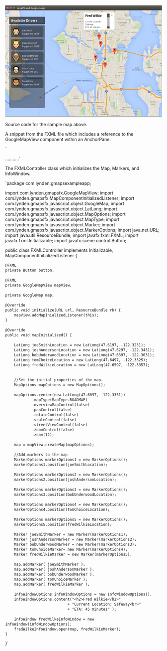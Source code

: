 ![Example Map](map.png)

Source code for the sample map above.

A snippet from the FXML file which includes a reference to the GoogleMapView component within an AnchorPane.

`<?xml version="1.0" encoding="UTF-8"?>

<?import java.lang.*?>
<?import javafx.geometry.*?>
<?import javafx.scene.control.*?>
<?import javafx.scene.image.*?>
<?import javafx.scene.layout.*?>
<?import com.lynden.gmapsfx.*?>

<AnchorPane id="AnchorPane" fx:controller="com.lynden.gmapsexampleapp.FXMLController" prefHeight="616.0" prefWidth="737.0" xmlns="http://javafx.com/javafx/8" xmlns:fx="http://javafx.com/fxml/1" >
    <children>        
        <GoogleMapView fx:id="mapView" prefHeight="750.0" prefWidth="761.0" AnchorPane.bottomAnchor="-185.0" AnchorPane.leftAnchor="0.0" AnchorPane.rightAnchor="-441.0" AnchorPane.topAnchor="0.0"/>
        <VBox alignment="TOP_CENTER" fillWidth="false" layoutX="26.0" layoutY="29.0" prefHeight="478.0" prefWidth="221.0" spacing="10.0" styleClass="panel-background" stylesheets="@../styles/Styles.css" AnchorPane.bottomAnchor="50.0" AnchorPane.leftAnchor="26.0" AnchorPane.topAnchor="88.0" BorderPane.alignment="CENTER">
        ...........`

The FXMLController class which initializes the Map, Markers, and InfoWindow.


`package com.lynden.gmapsexampleapp;

import com.lynden.gmapsfx.GoogleMapView;
import com.lynden.gmapsfx.MapComponentInitializedListener;
import com.lynden.gmapsfx.javascript.object.GoogleMap;
import com.lynden.gmapsfx.javascript.object.LatLong;
import com.lynden.gmapsfx.javascript.object.MapOptions;
import com.lynden.gmapsfx.javascript.object.MapType;
import com.lynden.gmapsfx.javascript.object.Marker;
import com.lynden.gmapsfx.javascript.object.MarkerOptions;
import java.net.URL;
import java.util.ResourceBundle;
import javafx.fxml.FXML;
import javafx.fxml.Initializable;
import javafx.scene.control.Button;


public class FXMLController implements Initializable, MapComponentInitializedListener {

    @FXML
    private Button button;
    
    @FXML
    private GoogleMapView mapView;
    
    private GoogleMap map;
    
    @Override
    public void initialize(URL url, ResourceBundle rb) {
        mapView.addMapInializedListener(this);
    }    

    @Override
    public void mapInitialized() {

        LatLong joeSmithLocation = new LatLong(47.6197, -122.3231);
        LatLong joshAndersonLocation = new LatLong(47.6297, -122.3431);
        LatLong bobUnderwoodLocation = new LatLong(47.6397, -122.3031);
        LatLong tomChoiceLocation = new LatLong(47.6497, -122.3325);
        LatLong fredWilkieLocation = new LatLong(47.6597, -122.3357);
        
        
        //Set the initial properties of the map.
        MapOptions mapOptions = new MapOptions();
        
        mapOptions.center(new LatLong(47.6097, -122.3331))
                .mapType(MapType.ROADMAP)
                .overviewMapControl(false)
                .panControl(false)
                .rotateControl(false)
                .scaleControl(false)
                .streetViewControl(false)
                .zoomControl(false)
                .zoom(12);
                   
        map = mapView.createMap(mapOptions);

        //Add markers to the map
        MarkerOptions markerOptions1 = new MarkerOptions();
        markerOptions1.position(joeSmithLocation);
        
        MarkerOptions markerOptions2 = new MarkerOptions();
        markerOptions2.position(joshAndersonLocation);
        
        MarkerOptions markerOptions3 = new MarkerOptions();
        markerOptions3.position(bobUnderwoodLocation);
        
        MarkerOptions markerOptions4 = new MarkerOptions();
        markerOptions4.position(tomChoiceLocation);
        
        MarkerOptions markerOptions5 = new MarkerOptions();
        markerOptions5.position(fredWilkieLocation);
        
        Marker joeSmithMarker = new Marker(markerOptions1);
        Marker joshAndersonMarker = new Marker(markerOptions2);
        Marker bobUnderwoodMarker = new Marker(markerOptions3);
        Marker tomChoiceMarker= new Marker(markerOptions4);
        Marker fredWilkieMarker = new Marker(markerOptions5);
        
        map.addMarker( joeSmithMarker );
        map.addMarker( joshAndersonMarker );
        map.addMarker( bobUnderwoodMarker );
        map.addMarker( tomChoiceMarker );
        map.addMarker( fredWilkieMarker );
        
        InfoWindowOptions infoWindowOptions = new InfoWindowOptions();
        infoWindowOptions.content("<h2>Fred Wilkie</h2>"
                                + "Current Location: Safeway<br>"
                                + "ETA: 45 minutes" );

        InfoWindow fredWilkeInfoWindow = new InfoWindow(infoWindowOptions);
        fredWilkeInfoWindow.open(map, fredWilkieMarker);
    }   
}`